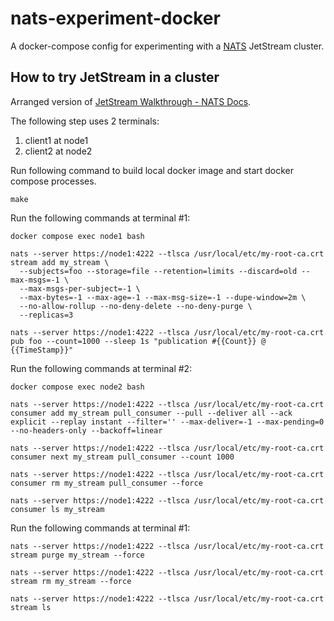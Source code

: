 nats-experiment-docker
======================

A docker-compose config for experimenting with a [NATS](https://nats.io/) JetStream cluster.

## How to try JetStream in a cluster

Arranged version of [JetStream Walkthrough - NATS Docs](https://docs.nats.io/nats-concepts/jetstream/js_walkthrough).

The following step uses 2 terminals:

1. client1 at node1
2. client2 at node2

Run following command to build local docker image and start docker compose processes.

```
make
```

Run the following commands at terminal #1:

```
docker compose exec node1 bash
```

```
nats --server https://node1:4222 --tlsca /usr/local/etc/my-root-ca.crt stream add my_stream \
  --subjects=foo --storage=file --retention=limits --discard=old --max-msgs=-1 \
  --max-msgs-per-subject=-1 \
  --max-bytes=-1 --max-age=-1 --max-msg-size=-1 --dupe-window=2m \
  --no-allow-rollup --no-deny-delete --no-deny-purge \
  --replicas=3
```

```
nats --server https://node1:4222 --tlsca /usr/local/etc/my-root-ca.crt pub foo --count=1000 --sleep 1s "publication #{{Count}} @ {{TimeStamp}}"
```


Run the following commands at terminal #2:

```
docker compose exec node2 bash
```

```
nats --server https://node1:4222 --tlsca /usr/local/etc/my-root-ca.crt consumer add my_stream pull_consumer --pull --deliver all --ack explicit --replay instant --filter='' --max-deliver=-1 --max-pending=0 --no-headers-only --backoff=linear
```

```
nats --server https://node1:4222 --tlsca /usr/local/etc/my-root-ca.crt consumer next my_stream pull_consumer --count 1000 
```

```
nats --server https://node1:4222 --tlsca /usr/local/etc/my-root-ca.crt consumer rm my_stream pull_consumer --force
```

```
nats --server https://node1:4222 --tlsca /usr/local/etc/my-root-ca.crt consumer ls my_stream
```

Run the following commands at terminal #1:

```
nats --server https://node1:4222 --tlsca /usr/local/etc/my-root-ca.crt stream purge my_stream --force
```

```
nats --server https://node1:4222 --tlsca /usr/local/etc/my-root-ca.crt stream rm my_stream --force
```

```
nats --server https://node1:4222 --tlsca /usr/local/etc/my-root-ca.crt stream ls
```
